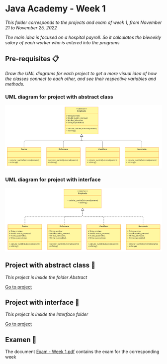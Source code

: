 # Java Academy - Week 1

_This folder corresponds to the projects and exam of week 1, from November 21 to November 25, 2022_

_The main idea is focused on a hospital payroll. So it calculates the biweekly salary of each worker who is entered into the programs_

## Pre-requisites 📋

_Draw the UML diagrams for each project to get a more visual idea of how the classes connect to each other, and see their respective variables and methods._

### UML diagram for project with abstract class

![Image text](https://github.com/MaFernandaLopeZ/academiaXideralNov2022/blob/main/Semana%201/img/abstract.png)

### UML diagram for project with interface

![Image text](https://github.com/MaFernandaLopeZ/academiaXideralNov2022/blob/main/Semana%201/img/interface.png)

## Project with abstract class 🚀

_This project is inside the folder Abstract_

[Go to project](https://github.com/MaFernandaLopeZ/academiaXideralNov2022/tree/main/Semana%201/Abstract/src)

## Project with interface 🚀

_This project is inside the Interface folder_

[Go to project](https://github.com/MaFernandaLopeZ/academiaXideralNov2022/tree/main/Semana%201/Interface/src/com)

## Examen 📄

The document [Exam - Week 1.pdf](https://github.com/MaFernandaLopeZ/academiaXideralNov2022/blob/main/Semana%201/Exam%20-%20Week%201.pdf) contains the exam for the corresponding week